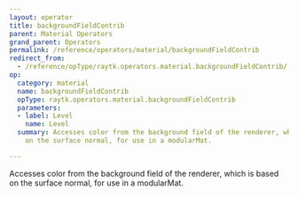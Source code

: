 ```yaml
---
layout: operator
title: backgroundFieldContrib
parent: Material Operators
grand_parent: Operators
permalink: /reference/operators/material/backgroundFieldContrib
redirect_from:
  - /reference/opType/raytk.operators.material.backgroundFieldContrib/
op:
  category: material
  name: backgroundFieldContrib
  opType: raytk.operators.material.backgroundFieldContrib
  parameters:
  - label: Level
    name: Level
  summary: Accesses color from the background field of the renderer, which is based
    on the surface normal, for use in a modularMat.

---
```



Accesses color from the background field of the renderer, which is based on the surface normal, for use in a modularMat.
